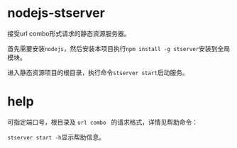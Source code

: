 nodejs-stserver
====

接受url combo形式请求的静态资源服务器。

首先需要安装`nodejs`，然后安装本项目执行`npm install -g stserver`安装到全局模块。

进入静态资源项目的根目录，执行命令`stserver start`启动服务。

help
===
可指定端口号，根目录及 `url combo ` 的请求格式，详情见帮助命令：

`stserver start -h`显示帮助信息。